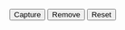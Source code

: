 <script>
    let currentPoint = { 'latitude':0, 'longitude':0 };
    let points = [];

    function capture(){
      var point = {};

      point['latitude'] = currentPoint['latitude'];
      point['longitude'] = currentPoint['longitude'];

      points.push(point);

      drawPoints();
    }

    function reset(){
        points = [];
        drawPoints();
    }

    function remove(){
        points.pop();
        drawPoints();
    }

    function drawPoints(){
        document.getElementById('points').innerHTML = "";
        for(i=0; i<points.length; i++){
            document.getElementById('points').innerHTML += "latitude = " + points[i]['latitude'] + " longitude = " + points[i]['longitude'] + "<br>"

        }
    }

    function getPosition(){
        navigator.geolocation.watchPosition(
            function(position){
                currentPoint['latitude'] = position.coords.latitude;
                currentPoint['longitude'] = position.coords.longitude;
                document.getElementById('position').innerHTML = "latitude = " + currentPoint['latitude'] + " longitude = " + currentPoint['longitude'];
            }, 
            function(){ 
                document.getElementById('position').innerHTML = "Erreur de geolocalisation :("; 
            }, 
            {
                timeout:3000, 
                enableHighAccuracy:true, 
                maximumAge:1000
            }
        );
    }

    if("geolocation" in navigator){  
        getPosition();
    }
    else{
        document.getElementById('position').innerHTML = "la géolocalisation n'est pas disponible :(";
    }
</script>
<button onclick="capture()">Capture</button>
<button onclick="remove()">Remove</button>
<button onclick="reset()">Reset</button>
<span id="position"></span><br>
<span id="points"></span>
